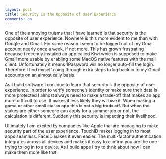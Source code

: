 ```yaml
---
layout: post
title: Security is the Opposite of User Experience
comments: on
---
```

One of the annoying truisms that I have learned is that security is the opposite of user experience. Nowhere is this more evident to me than with Google and Gmail. For some reason I seem to be logged out of my Gmail account nearly once a week, if not more. This has grown frustrating because I recently installed an app called Kiwi which is supposed to make Gmail more usable by enabling some MacOS native features with the mail client. Unfortunately it means 1Password will no longer auto-fill the login. Therefore I find myself going through extra steps to log back in to my Gmail accounts on an almost daily basis.

As I build software I continue to learn that security is the opposite of user experience. In order to verify someone’s identity or make sure their data is more protected I almost always need to make a trade-off that makes an app more difficult to use. It makes it less likely they will use it. When making a game or other small stakes app this is not a big trade off. But when the stakes are either someone can apply for a summer job or not, the calculation is different. Suddenly this security is impacting their livelihood. 

Ultimately I am excited by companies like Apple that are managing to make security part of the user experience. TouchID makes logging in to most apps seamless. FaceID makes it even easier. The multi-factor authentication integrates across all devices and makes it easy to confirm you are the one trying to log in to a device. As I build apps I try to think about how I can make them more like that.